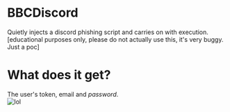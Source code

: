 # BBCDiscord
Quietly injects a discord phishing script and carries on with execution.
<br>[educational purposes only, please do not actually use this, it's very buggy. Just a poc]

# What does it get?
The user's token, email and _password_.<br>
![lol](https://cdn.discordapp.com/attachments/1075474973055012917/1108859720795697273/image.png)
